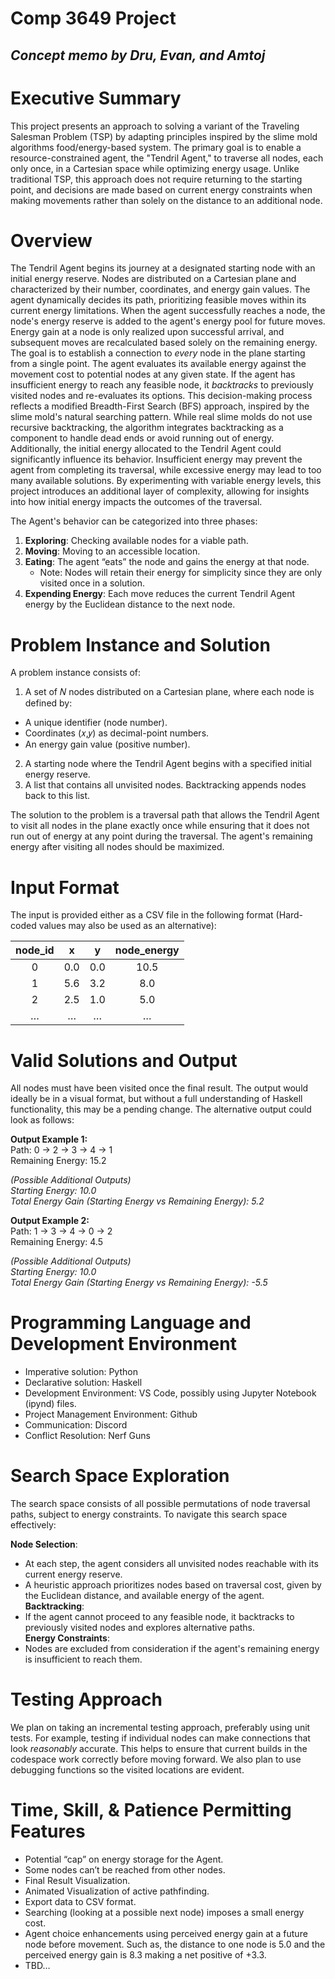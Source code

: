 # **Comp 3649 Project**

## *Concept memo by Dru, Evan, and Amtoj*

# Executive Summary

This project presents an approach to solving a variant of the Traveling Salesman Problem (TSP) by adapting principles inspired by the slime mold algorithms food/energy-based system. The primary goal is to enable a resource-constrained agent, the "Tendril Agent," to traverse all nodes, each only once, in a Cartesian space while optimizing energy usage. Unlike traditional TSP, this approach does not require returning to the starting point, and decisions are made based on current energy constraints when making movements rather than solely on the distance to an additional node.

# Overview

The Tendril Agent begins its journey at a designated starting node with an initial energy reserve. Nodes are distributed on a Cartesian plane and characterized by their number, coordinates, and energy gain values. The agent dynamically decides its path, prioritizing feasible moves within its current energy limitations. When the agent successfully reaches a node, the node's energy reserve is added to the agent's energy pool for future moves. Energy gain at a node is only realized upon successful arrival, and subsequent moves are recalculated based solely on the remaining energy.  
The goal is to establish a connection to *every* node in the plane starting from a single point. The agent evaluates its available energy against the movement cost to potential nodes at any given state. If the agent has insufficient energy to reach any feasible node, it *backtracks* to previously visited nodes and re-evaluates its options. This decision-making process reflects a modified Breadth-First Search (BFS) approach, inspired by the slime mold's natural searching pattern. While real slime molds do not use recursive backtracking, the algorithm integrates backtracking as a component to handle dead ends or avoid running out of energy.  
Additionally, the initial energy allocated to the Tendril Agent could significantly influence its behavior. Insufficient energy may prevent the agent from completing its traversal, while excessive energy may lead to too many available solutions. By experimenting with variable energy levels, this project introduces an additional layer of complexity, allowing for insights into how initial energy impacts the outcomes of the traversal.

The Agent's behavior can be categorized into three phases:

1. **Exploring**: Checking available nodes for a viable path.  
2. **Moving**: Moving to an accessible location.  
3. **Eating**: The agent “eats” the node and gains the energy at that node.  
   * Note: Nodes will retain their energy for simplicity since they are only visited once in a solution.  
4. **Expending Energy**: Each move reduces the current Tendril Agent energy by the Euclidean distance to the next node.

# Problem Instance and Solution

A problem instance consists of:

1. A set of 𝑁 nodes distributed on a Cartesian plane, where each node is defined by:  
* A unique identifier (node number).  
* Coordinates (𝑥,𝑦) as decimal-point numbers.  
* An energy gain value (positive number).  
2. A starting node where the Tendril Agent begins with a specified initial energy reserve.  
3. A list that contains all unvisited nodes. Backtracking appends nodes back to this list.  
   

The solution to the problem is a traversal path that allows the Tendril Agent to visit all nodes in the plane exactly once while ensuring that it does not run out of energy at any point during the traversal. The agent's remaining energy after visiting all nodes should be maximized.

# Input Format

The input is provided either as a CSV file in the following format (Hard-coded values may also be used as an alternative):

| node\_id | x | y | node\_energy |
| :---: | :---: | :---: | :---: |
| 0 | 0.0 | 0.0 | 10.5 |
| 1 | 5.6 | 3.2 | 8.0 |
| 2 | 2.5 | 1.0 | 5.0 |
| … | … | … | … |

# Valid Solutions and Output

All nodes must have been visited once the final result. The output would ideally be in a visual format, but without a full understanding of Haskell functionality, this may be a pending change. The alternative output could look as follows:

**Output Example 1:**  
	Path: 0 → 2 → 3 → 4 → 1  
Remaining Energy: 15.2

*(Possible Additional Outputs)*  
*Starting Energy: 10.0*  
*Total Energy Gain (Starting Energy vs Remaining Energy): 5.2*

**Output Example 2:**  
	Path: 1 → 3 → 4 → 0 → 2  
Remaining Energy: 4.5

*(Possible Additional Outputs)*  
*Starting Energy: 10.0*  
*Total Energy Gain (Starting Energy vs Remaining Energy): \-5.5*

# Programming Language and Development Environment

* Imperative solution: Python  
* Declarative solution: Haskell  
* Development Environment: VS Code, possibly using Jupyter Notebook (ipynd) files.  
* Project Management Environment: Github   
* Communication: Discord  
* Conflict Resolution: Nerf Guns

# 

# 

# 

# Search Space Exploration

The search space consists of all possible permutations of node traversal paths, subject to energy constraints. To navigate this search space effectively:

**Node Selection**:

* At each step, the agent considers all unvisited nodes reachable with its current energy reserve.  
* A heuristic approach prioritizes nodes based on traversal cost, given by the Euclidean distance, and available energy of the agent.  
  **Backtracking**:  
* If the agent cannot proceed to any feasible node, it backtracks to previously visited nodes and explores alternative paths.  
  **Energy Constraints**:  
* Nodes are excluded from consideration if the agent's remaining energy is insufficient to reach them.

# Testing Approach

We plan on taking an incremental testing approach, preferably using unit tests. For example, testing if individual nodes can make connections that look *reasonably* accurate. This helps to ensure that current builds in the codespace work correctly before moving forward. We also plan to use debugging functions so the visited locations are evident.

# Time, Skill, & Patience Permitting Features

- Potential “cap” on energy storage for the Agent.  
- Some nodes can’t be reached from other nodes.  
- Final Result Visualization.  
- Animated Visualization of active pathfinding.  
- Export data to CSV format.  
- Searching (looking at a possible next node) imposes a small energy cost.  
- Agent choice enhancements using perceived energy gain at a future node before movement. Such as, the distance to one node is 5.0 and the perceived energy gain is 8.3 making a net positive of \+3.3.  
- TBD…

